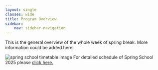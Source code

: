 ```yaml
---
layout: single
classes: wide
title: Program Overview
sidebar:
    nav: sidebar-navigation
---
```


<div>
    <p>This is the general overview of the whole week of spring break. More information could be added here!</p>
    <img src="{{'/assets/img/spring_school_2025_schedule.png' | relative_url}}" alt="spring school timetable image" />
    <span>For detailed schedule of Spring School 2025 please </span><a href="{{'/spring_school_2025/detailed_program_schedule' | relative_url}}">click here.</a>

</div>


